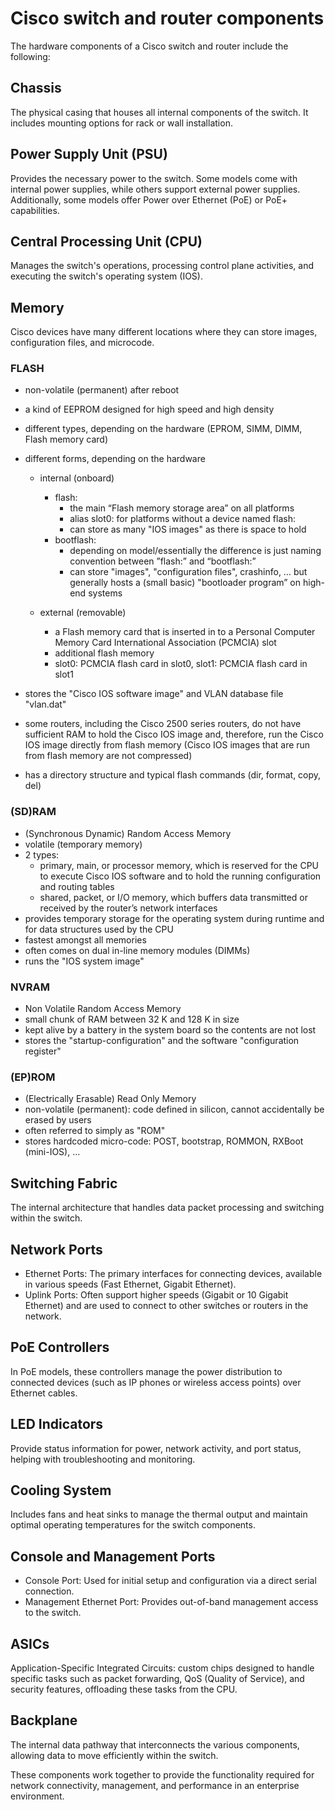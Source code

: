 # Cisco switch and router components

The hardware components of a Cisco switch and router include the following:

## Chassis
The physical casing that houses all internal components of the switch. It includes mounting options for rack or wall installation.

## Power Supply Unit (PSU)
Provides the necessary power to the switch. Some models come with internal power supplies, while others support external power supplies. Additionally, some models offer Power over Ethernet (PoE) or PoE+ capabilities.

## Central Processing Unit (CPU)
Manages the switch's operations, processing control plane activities, and executing the switch's operating system (IOS).

## Memory
Cisco devices have many different locations where they can store images, configuration files, and microcode.

### FLASH
- non-volatile (permanent) after reboot
- a kind of EEPROM designed for high speed and high density
- different types, depending on the hardware (EPROM, SIMM, DIMM, Flash memory card)
- different forms, depending on the hardware
    - internal (onboard)
        - flash:
            - the main “Flash memory storage area” on all platforms
            - alias slot0: for platforms without a device named flash:
            - can store as many "IOS images" as there is space to hold
        - bootflash:
            - depending on model/essentially the difference is just naming convention between ”flash:” and “bootflash:”
            - can store "images", "configuration files", crashinfo, … but generally hosts a (small basic) "bootloader program” on high-end systems
    
    - external (removable)
        - a Flash memory card that is inserted in to a Personal Computer Memory Card International Association (PCMCIA) slot
        - additional flash memory
        - slot0: PCMCIA flash card in slot0, slot1: PCMCIA flash card in slot1

- stores the "Cisco IOS software image" and VLAN database file "vlan.dat"
- some routers, including the Cisco 2500 series routers, do not have sufficient RAM to hold the Cisco IOS image and, therefore, run the Cisco IOS image directly from flash memory (Cisco IOS images that are run from flash memory are not compressed)
- has a directory structure and typical flash commands (dir, format, copy, del)

### (SD)RAM
- (Synchronous Dynamic) Random Access Memory
- volatile (temporary memory)
- 2 types:
    - primary, main, or processor memory, which is reserved for the CPU to execute Cisco IOS software and to hold the running configuration and routing tables
    - shared, packet, or I/O memory, which buffers data transmitted or received by the router’s network interfaces
- provides temporary storage for the operating system during runtime and for data structures used by the CPU
- fastest amongst all memories
- often comes on dual in-line memory modules (DIMMs)
- runs the "IOS system image"

### NVRAM
- Non Volatile Random Access Memory
- small chunk of RAM between 32 K and 128 K in size
- kept alive by a battery in the system board so the contents are not lost
- stores the "startup-configuration" and the software "configuration register"

### (EP)ROM
- (Electrically Erasable) Read Only Memory
- non-volatile (permanent): code defined in silicon, cannot accidentally be erased by users
- often referred to simply as "ROM"
- stores hardcoded micro-code: POST, bootstrap, ROMMON, RXBoot (mini-IOS), ...
    
## Switching Fabric
The internal architecture that handles data packet processing and switching within the switch.

## Network Ports
- Ethernet Ports: The primary interfaces for connecting devices, available in various speeds (Fast Ethernet, Gigabit Ethernet).
- Uplink Ports: Often support higher speeds (Gigabit or 10 Gigabit Ethernet) and are used to connect to other switches or routers in the network.

## PoE Controllers
In PoE models, these controllers manage the power distribution to connected devices (such as IP phones or wireless access points) over Ethernet cables.

## LED Indicators
Provide status information for power, network activity, and port status, helping with troubleshooting and monitoring.

## Cooling System
Includes fans and heat sinks to manage the thermal output and maintain optimal operating temperatures for the switch components.

## Console and Management Ports
- Console Port: Used for initial setup and configuration via a direct serial connection.
- Management Ethernet Port: Provides out-of-band management access to the switch.

## ASICs 
Application-Specific Integrated Circuits: custom chips designed to handle specific tasks such as packet forwarding, QoS (Quality of Service), and security features, offloading these tasks from the CPU.

## Backplane
The internal data pathway that interconnects the various components, allowing data to move efficiently within the switch.

These components work together to provide the functionality required for network connectivity, management, and performance in an enterprise environment.
